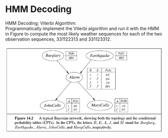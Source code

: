 # HMM Decoding

HMM Decoding: Viterbi Algorithm:<br/>
Programmatically implement the Viterbi algorithm and run it with the HMM in Figure to compute the most likely weather sequences for each of the two observation sequences, 331122313 and 331123312.


![Screenshot](alarm.png)
